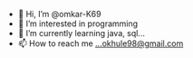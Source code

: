 - 👋 Hi, I’m @omkar-K69
- 👀 I’m interested in programming 
- 🌱 I’m currently learning java, sql...
- 📫 How to reach me ...okhule98@gmail.com

<!---
omkar-K69/omkar-K69 is a ✨ special ✨ repository because its `README.md` (this file) appears on your GitHub profile.
You can click the Preview link to take a look at your changes.
--->

